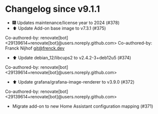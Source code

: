 # Changelog since v9.1.1
- 🎆 Updates maintenance/license year to 2024 (#378) 
- ⬆️ Update Add-on base image to v7.3.1 (#375)

Co-authored-by: renovate[bot] <29139614+renovate[bot]@users.noreply.github.com>
Co-authored-by: Franck Nijhof <git@frenck.dev> 
- ⬆️ Update debian_12/libcups2 to v2.4.2-3+deb12u5 (#374)

Co-authored-by: renovate[bot] <29139614+renovate[bot]@users.noreply.github.com> 
- ⬆️ Update grafana/grafana-image-renderer to v3.9.0 (#372)

Co-authored-by: renovate[bot] <29139614+renovate[bot]@users.noreply.github.com> 
- Migrate add-on to new Home Assistant configuration mapping (#371) 
